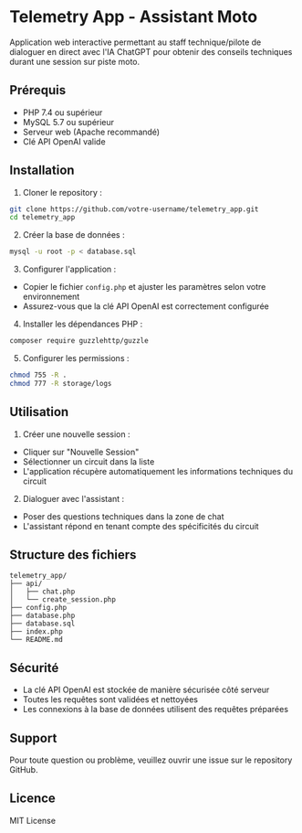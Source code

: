 # Telemetry App - Assistant Moto

Application web interactive permettant au staff technique/pilote de dialoguer en direct avec l'IA ChatGPT pour obtenir des conseils techniques durant une session sur piste moto.

## Prérequis

- PHP 7.4 ou supérieur
- MySQL 5.7 ou supérieur
- Serveur web (Apache recommandé)
- Clé API OpenAI valide

## Installation

1. Cloner le repository :
```bash
git clone https://github.com/votre-username/telemetry_app.git
cd telemetry_app
```

2. Créer la base de données :
```bash
mysql -u root -p < database.sql
```

3. Configurer l'application :
- Copier le fichier `config.php` et ajuster les paramètres selon votre environnement
- Assurez-vous que la clé API OpenAI est correctement configurée

4. Installer les dépendances PHP :
```bash
composer require guzzlehttp/guzzle
```

5. Configurer les permissions :
```bash
chmod 755 -R .
chmod 777 -R storage/logs
```

## Utilisation

1. Créer une nouvelle session :
- Cliquer sur "Nouvelle Session"
- Sélectionner un circuit dans la liste
- L'application récupère automatiquement les informations techniques du circuit

2. Dialoguer avec l'assistant :
- Poser des questions techniques dans la zone de chat
- L'assistant répond en tenant compte des spécificités du circuit

## Structure des fichiers

```
telemetry_app/
├── api/
│   ├── chat.php
│   └── create_session.php
├── config.php
├── database.php
├── database.sql
├── index.php
└── README.md
```

## Sécurité

- La clé API OpenAI est stockée de manière sécurisée côté serveur
- Toutes les requêtes sont validées et nettoyées
- Les connexions à la base de données utilisent des requêtes préparées

## Support

Pour toute question ou problème, veuillez ouvrir une issue sur le repository GitHub.

## Licence

MIT License 